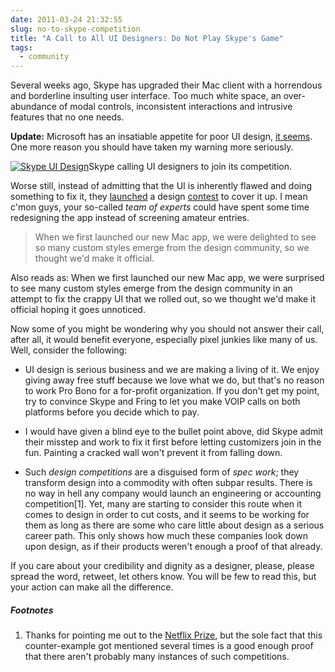 ```yaml
---
date: 2011-03-24 21:32:55
slug: no-to-skype-competition
title: "A Call to All UI Designers: Do Not Play Skype's Game"
tags:
  - community
---
```


Several weeks ago, Skype has upgraded their Mac client with a horrendous and borderline insulting user interface. Too much white space, an over-abundance of modal controls, inconsistent interactions and intrusive features that no one needs.

**Update:**
Microsoft has an insatiable appetite for poor UI design, [it seems](http://www.bloomberg.com/news/2011-05-10/microsoft-said-to-be-negotiating-purchase-of-internet-call-provider-skype.html). One more reason you should have taken my warning more seriously.

[![Skype UI Design](http://kaishinlab.com/wp-content/uploads/images/skype-call.jpg)](http://kaishinlab.com/wp-content/uploads/images/skype-call.jpg)Skype calling UI designers to join its competition.

Worse still, instead of admitting that the UI is inherently flawed and doing something to fix it, they [launched](http://blogs.skype.com/en/2011/03/customise_skype_for_mac_in_our.html) a design [contest](http://macthemes.skype.com/) to cover it up. I mean c'mon guys, your so-called _team of experts_ could have spent some time redesigning the app instead of screening amateur entries.

> When we first launched our new Mac app, we were delighted to see so many custom styles emerge from the design community, so we thought we'd make it official.

Also reads as: When we first launched our new Mac app, we were surprised to see many custom styles emerge from the design community in an attempt to fix the crappy UI that we rolled out, so we thought we'd make it official hoping it goes unnoticed.

Now some of you might be wondering why you should not answer their call, after all, it would benefit everyone, especially pixel junkies like many of us. Well, consider the following:

* UI design is serious business and we are making a living of it. We enjoy giving away free stuff because we love what we do, but that's no reason to work Pro Bono for a for-profit organization. If you don't get my point, try to convince Skype and Fring to let you make VOIP calls on both platforms before you decide which to pay.

* I would have given a blind eye to the bullet point above, did Skype admit their misstep and work to fix it first before letting customizers join in the fun. Painting a cracked wall won't prevent it from falling down.

* Such _design competitions_ are a disguised form of _spec work_; they transform design into a commodity with often subpar results. There is no way in hell any company would launch an engineering or accounting competition[1]. Yet, many are starting to consider this route when it comes to design in order to cut costs, and it seems to be working for them as long as there are some who care little about design as a serious career path. This only shows how much these companies look down upon design, as if their products weren't enough a proof of that already.

If you care about your credibility and dignity as a designer, please, please spread the word, retweet, let others know. You will be few to read this, but your action can make all the difference.

##### Footnotes

  1. Thanks for pointing me out to the [Netflix Prize](http://www.netflixprize.com/), but the sole fact that this counter-example got mentioned several times is a good enough proof that there aren't probably many instances of such competitions.
